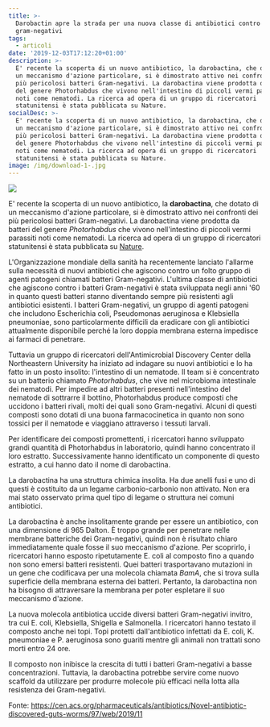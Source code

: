 ```yaml
---
title: >-
  Darobactin apre la strada per una nuova classe di antibiotici contro i
  gram-negativi
tags:
  - articoli
date: '2019-12-03T17:12:20+01:00'
description: >-
  E' recente la scoperta di un nuovo antibiotico, la darobactina, che dotato di
  un meccanismo d'azione particolare, si è dimostrato attivo nei confronti dei
  più pericolosi batteri Gram-negativi. La darobactina viene prodotta da batteri
  del genere Photorhabdus che vivono nell'intestino di piccoli vermi parassiti
  noti come nematodi. La ricerca ad opera di un gruppo di ricercatori
  statunitensi è stata pubblicata su Nature.
socialDesc: >-
  E' recente la scoperta di un nuovo antibiotico, la darobactina, che dotato di
  un meccanismo d'azione particolare, si è dimostrato attivo nei confronti dei
  più pericolosi batteri Gram-negativi. La darobactina viene prodotta da batteri
  del genere Photorhabdus che vivono nell'intestino di piccoli vermi parassiti
  noti come nematodi. La ricerca ad opera di un gruppo di ricercatori
  statunitensi è stata pubblicata su Nature.
image: /img/download-1-.jpg
---
```

![](/img/download-1-.jpg)

E' recente la scoperta di un nuovo antibiotico, la **darobactina**, che dotato di un meccanismo d'azione particolare, si è dimostrato attivo nei confronti dei più pericolosi batteri Gram-negativi. La darobactina viene prodotta da batteri del genere _Photorhabdus_ che vivono nell'intestino di piccoli vermi parassiti noti come nematodi. La ricerca ad opera di un gruppo di ricercatori statunitensi è stata pubblicata su [Nature](https://www.nature.com/articles/s41586-019-1791-1).

L'Organizzazione mondiale della sanità ha recentemente lanciato l'allarme sulla necessità di nuovi antibiotici che agiscono contro un folto gruppo di agenti patogeni chiamati batteri Gram-negativi. L'ultima classe di antibiotici che agiscono contro i batteri Gram-negativi è stata sviluppata negli anni '60 in quanto questi batteri stanno diventando sempre più resistenti agli antibiotici esistenti. I batteri Gram-negativi, un gruppo di agenti patogeni che includono Escherichia coli, Pseudomonas aeruginosa e Klebsiella pneumoniae, sono particolarmente difficili da eradicare con gli antibiotici attualmente disponibile perché la loro doppia membrana esterna impedisce ai farmaci di penetrare.

Tuttavia un gruppo di ricercatori dell'Antimicrobial Discovery Center della Northeastern University ha iniziato ad indagare su nuovi antibiotici e lo ha fatto in un posto insolito: l'intestino di un nematode. Il team si è concentrato su un batterio chiamato _Photorhabdus_, che vive nel microbioma intestinale dei nematodi. Per impedire ad altri batteri presenti nell'intestino del nematode di sottrarre il bottino, Photorhabdus produce composti che uccidono i batteri rivali, molti dei quali sono Gram-negativi. Alcuni di questi composti sono dotati di una buona farmacocinetica in quanto non sono tossici per il nematode e viaggiano attraverso i tessuti larvali. 

Per identificare dei composti promettenti, i ricercatori hanno sviluppato grandi quantità di Photorhabdus in laboratorio, quindi hanno concentrato il loro estratto. Successivamente hanno identificato un componente di questo estratto, a cui hanno dato il nome di darobactina.

La darobactina ha una struttura chimica insolita. Ha due anelli fusi e uno di questi è costituito da un legame carbonio-carbonio non attivato. Non era mai stato osservato prima quel tipo di legame o struttura nei comuni antibiotici.

La darobactina è anche insolitamente grande per essere un antibiotico, con una dimensione di 965 Dalton. È troppo grande per penetrare nelle membrane batteriche dei Gram-negativi, quindi non è risultato chiaro immediatamente quale fosse il suo meccanismo d'azione. Per scoprirlo, i ricercatori hanno esposto ripetutamente E. coli al composto fino a quando non sono emersi batteri resistenti. Quei batteri trasportavano mutazioni in un gene che codificava per una molecola chiamata _BamA_, che si trova sulla superficie della membrana esterna dei batteri. Pertanto, la darobactina non ha bisogno di attraversare la membrana per poter espletare il suo meccanismo d'azione. 

La nuova molecola antibiotica uccide diversi batteri Gram-negativi in ​​vitro, tra cui E. coli, Klebsiella, Shigella e Salmonella. I ricercatori hanno testato il composto anche nei topi. Topi protetti dall'antibiotico infettati da E. coli, K. pneumoniae e P. aeruginosa sono guariti mentre gli animali non trattati sono morti entro 24 ore.

Il composto non inibisce la crescita di tutti i batteri Gram-negativi a basse concentrazioni. Tuttavia, la darobactina potrebbe servire come nuovo scaffold da utilizzare per produrre molecole più efficaci nella lotta alla resistenza dei Gram-negativi.

Fonte: https://cen.acs.org/pharmaceuticals/antibiotics/Novel-antibiotic-discovered-guts-worms/97/web/2019/11
